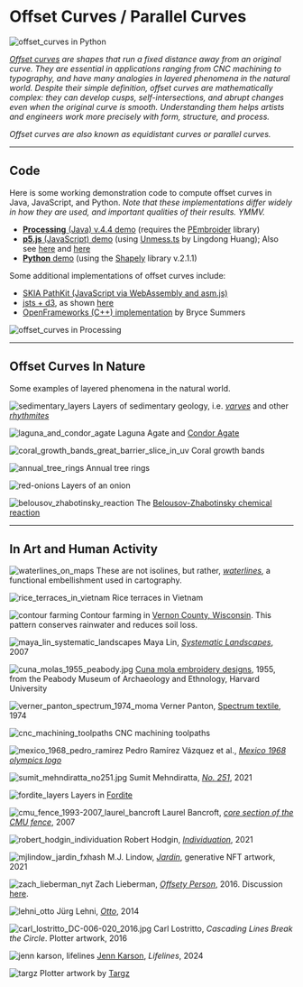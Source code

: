 # Offset Curves / Parallel Curves

![offset_curves in Python](python/wiggly_polyline.png)

*[Offset curves](https://en.wikipedia.org/wiki/Parallel_curve) are shapes that run a fixed distance away from an original curve. They are essential in applications ranging from CNC machining to typography, and have many analogies in layered phenomena in the natural world. Despite their simple definition, offset curves are mathematically complex: they can develop cusps, self-intersections, and abrupt changes even when the original curve is smooth. Understanding them helps artists and engineers work more precisely with form, structure, and process.*

*Offset curves are also known as equidistant curves or parallel curves.*

---

## Code

Here is some working demonstration code to compute offset curves in Java, JavaScript, and Python. *Note that these implementations differ widely in how they are used, and important qualities of their results. YMMV.*

* [**Processing** (Java) v.4.4 demo](processing/offset_curves/offset_curves.pde) (requires the [PEmbroider](https://github.com/CreativeInquiry/PEmbroider) library)
* [**p5.js** (JavaScript) demo](p5js/) (using [Unmess.ts](https://github.com/LingDong-/squiggy) by Lingdong Huang); Also see [here](https://editor.p5js.org/golan/sketches/3weJl07Re) and [here](https://editor.p5js.org/golan/sketches/hJ--ERIWQ)
* [**Python** demo](python/README.md) (using the [Shapely](https://shapely.readthedocs.io/en/stable/) library v.2.1.1)

Some additional implementations of offset curves include: 

* [SKIA PathKit (JavaScript via WebAssembly and asm.js)](https://skia.org/docs/user/modules/pathkit/#pathkit) 
* [jsts + d3](https://github.com/bjornharrtell/jsts), as shown [here](https://observablehq.com/@rveciana/coastal-vignettes-with-jsts-d3js)
* [OpenFrameworks (C++) implementation](https://github.com/Bryce-Summers/ofxScribbleSegmenter/blob/master/src/OffsetCurves.cpp) by Bryce Summers


![offset_curves in Processing](processing/offset_curves/offset_curves_output.png)



---

## Offset Curves In Nature

Some examples of layered phenomena in the natural world.

![sedimentary_layers](img/sedimentary_layers.jpg)
Layers of sedimentary geology, i.e. [*varves*](https://en.wikipedia.org/wiki/Varve) and other [*rhythmites*](https://en.wikipedia.org/wiki/Rhythmite)

![laguna_and_condor_agate](img/laguna_and_condor_agate.jpg)
Laguna Agate and [Condor Agate](https://en.wikipedia.org/wiki/Condor_agate)

![coral_growth_bands_great_barrier_slice_in_uv](img/coral_growth_bands_great_barrier_slice_in_uv.jpg)
Coral growth bands

![annual_tree_rings](img/annual_tree_rings.jpg)
Annual tree rings

![red-onions](img/red-onions.jpg)
Layers of an onion

![belousov_zhabotinsky_reaction](img/belousov_zhabotinsky_reaction.jpg)
The [Belousov-Zhabotinsky chemical reaction](https://www.youtube.com/watch?v=jRQAndvF4sM)

---

## In Art and Human Activity

![waterlines_on_maps](img/waterlines_on_maps.jpg)
These are not isolines, but rather, [*waterlines*](https://observablehq.com/@oliviafvane/ii-drawing-waterlines-on-maps), a functional embellishment used in cartography.

![rice_terraces_in_vietnam](img/rice_terraces_in_vietnam.jpg)
Rice terraces in Vietnam

![contour farming](img/contour_farming.jpg)
Contour farming in [Vernon County, Wisconsin](https://www.google.com/maps/@43.5997103,-90.9630865,2465m/data=!3m1!1e3?entry=ttu&g_ep=EgoyMDI1MDgwNi4wIKXMDSoASAFQAw%3D%3D). This pattern conserves rainwater and reduces soil loss.

![maya_lin_systematic_landscapes](img/maya_lin_systematic_landscapes.jpg)
Maya Lin, [*Systematic Landscapes*](https://camstl.org/exhibitions/maya-lin-systematic-landscapes/), 2007

![cuna_molas_1955_peabody.jpg](img/cuna_molas_1955_peabody.jpg)
[Cuna mola embroidery designs](https://www.jstor.org/stable/community.15377658), 1955, from the Peabody Museum of Archaeology and Ethnology, Harvard University

![verner_panton_spectrum_1974_moma](img/verner_panton_spectrum_1974_moma.jpg)
Verner Panton, [Spectrum textile](https://www.moma.org/collection/works/292747), 1974

![cnc_machining_toolpaths](img/cnc_machining_toolpaths.png)
CNC machining toolpaths

![mexico_1968_pedro_ramirez](img/mexico_1968_pedro_ramirez.jpg)
Pedro Ramírez Vázquez et al., [*Mexico 1968 olympics logo*](https://www.logohistories.com/p/folk-art-psychedelia)

![sumit_mehndiratta_no251.jpg](img/sumit_mehndiratta_no251.jpg)
Sumit Mehndiratta, [*No. 251*](https://www.artfinder.com/product/composition-no-251-5a215/), 2021

![fordite_layers](img/fordite_layers.jpg)
Layers in [Fordite](https://en.wikipedia.org/wiki/Fordite)

![cmu_fence_1993-2007_laurel_bancroft](img/cmu_fence_1993-2007_laurel_bancroft.jpg)
Laurel Bancroft, [*core section of the CMU fence*](https://www.flickr.com/photos/golanlevin/2426520046), 2007

![robert_hodgin_individuation](img/robert_hodgin_individuation.jpg)
Robert Hodgin, [*Individuation*](https://roberthodgin.com/project/individuation), 2021

![mjlindow_jardin_fxhash](img/mjlindow_jardin_fxhash.jpg)
M.J. Lindow, [*Jardin*](https://www.fxhash.xyz/project/jardin), generative NFT artwork, 2021
![zach_lieberman_nyt](img/zach_lieberman_nyt.jpg)
Zach Lieberman, [*Offsety Person*](https://www.instagram.com/p/BHBKPsgAOA0/), 2016. Discussion [here](https://zachlieberman.medium.com/daily-sketches-2016-28586d8f008e#:~:text=When%20I%20mentioned%20this%20problem%20to%20Golan%20Levin%2C%20he%20connected%20me%20with%20Bryce%20Summers%2C%20whose%20ofxScribbleSegmenter%20helped%20solve%20for%20self%20intersection%20of%20those%20polygon%20offsets%20and%20I%20was%20able%20to%20do%20offsets%20pretty%20fast). 

![lehni_otto](img/lehni_otto.jpg)
Jürg Lehni, [*Otto*](https://vimeo.com/129666491), 2014

![carl_lostritto_DC-006-020_2016.jpg](img/carl_lostritto_DC-006-020_2016.jpg)
Carl Lostritto, *Cascading Lines Break the Circle*. Plotter artwork, 2016

![jenn karson, lifelines](img/jenn_karson_lifelines7604.jpg)
[Jenn Karson](https://jennkarson.studio/), *Lifelines*, 2024

![targz](img/targz.jpg)
Plotter artwork by [Targz](https://www.instagram.com/targz/?hl=en)
